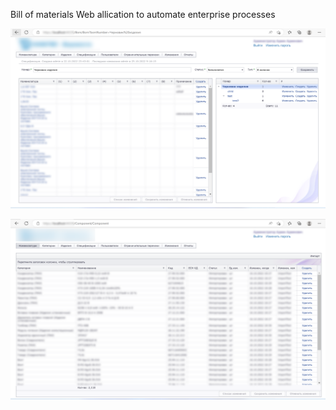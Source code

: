 Bill of materials Web allication to automate enterprise processes

![](https://github.com/dmitrii-naumenko/Portfolio/blob/main/dotNET/Bill%20of%20materials%20Web%20app/Boms.png?raw=true)

![](https://github.com/dmitrii-naumenko/Portfolio/blob/main/dotNET/Bill%20of%20materials%20Web%20app/Components.png?raw=true)

